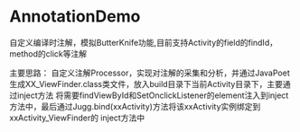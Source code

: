 # AnnotationDemo
自定义编译时注解，模拟ButterKnife功能,目前支持Activity的field的findId，method的click等注解

主要思路：
自定义注解Processor，实现对注解的采集和分析，并通过JavaPoet生成XX_ViewFinder.class类文件，放入build目录下当前Activity目录下，主要通过inject方法
将需要findViewById和SetOnclickListener的element注入到inject方法中，最后通过Jugg.bind(xxActivity)方法将该xxActivity实例绑定到xxActivity_ViewFinder的
inject方法中
